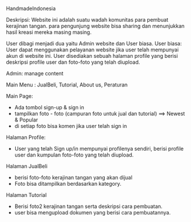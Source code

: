 HandmadeIndonesia

Deskripsi: 
Website ini adalah suatu wadah komunitas para pembuat kerajinan tangan. para pengunjung website bisa sharing dan menunjukkan hasil kreasi mereka masing masing.


User dibagi menjadi dua yaitu Admin website dan User biasa. 
User biasa: User dapat menggunakan pelayanan website jika user telah mempunyai akun di website ini. User disediakan sebuah halaman profile yang berisi deskripsi profile user dan foto-foto yang telah diupload.

Admin: manage content


Main Menu : JualBeli, Tutorial, About us, Peraturan

Main Page:
- Ada tombol sign-up & sign in
- tampilkan foto - foto (campuran foto untuk jual dan tutorial) ==> Newest & Popular
- di setiap foto bisa komen jika user telah sign in 

Halaman Profile:
- User yang telah Sign up/in mempunyai profilenya sendiri, berisi profile user dan kumpulan foto-foto yang telah diupload.

Halaman JualBeli
- berisi foto-foto kerajinan tangan yang akan dijual
- Foto bisa ditampilkan berdasarkan kategory.

Halaman Tutorial
- Berisi foto2 kerajinan tangan serta deskripsi cara pembuatan.
- user bisa mengupload dokumen yang berisi cara pembuatannya. 